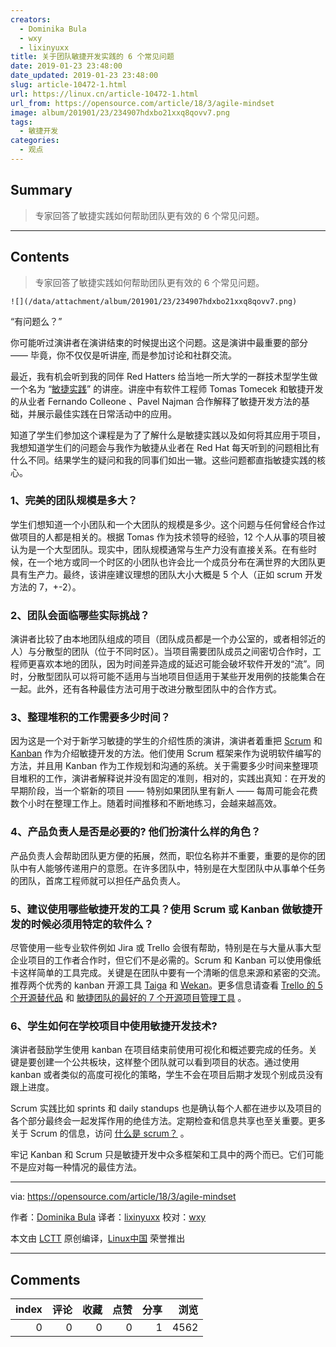 ```yaml
---
creators:
  - Dominika Bula
  - wxy
  - lixinyuxx
title: 关于团队敏捷开发实践的 6 个常见问题
date: 2019-01-23 23:48:00
date_updated: 2019-01-23 23:48:00
slug: article-10472-1.html
url: https://linux.cn/article-10472-1.html
url_from: https://opensource.com/article/18/3/agile-mindset
image: album/201901/23/234907hdxbo21xxq8qovv7.png
tags:
  - 敏捷开发
categories:
  - 观点
---
```


## Summary

> 专家回答了敏捷实践如何帮助团队更有效的 6 个常见问题。

***

<!-- more -->

## Contents

> 
> 专家回答了敏捷实践如何帮助团队更有效的 6 个常见问题。
> 
> 
> 

`![](/data/attachment/album/201901/23/234907hdxbo21xxq8qovv7.png)`

“有问题么？”

你可能听过演讲者在演讲结束的时候提出这个问题。这是演讲中最重要的部分 —— 毕竟，你不仅仅是听讲座, 而是参加讨论和社群交流。

最近，我有机会听到我的同伴 Red Hatters 给当地一所大学的一群技术型学生做一个名为 “[敏捷实践](http://zijemeit.cz/sessions/agile-in-practice/)” 的讲座。讲座中有软件工程师 Tomas Tomecek 和敏捷开发的从业者 Fernando Colleone 、Pavel Najman 合作解释了敏捷开发方法的基础，并展示最佳实践在日常活动中的应用。

知道了学生们参加这个课程是为了了解什么是敏捷实践以及如何将其应用于项目，我想知道学生们的问题会与我作为敏捷从业者在 Red Hat 每天听到的问题相比有什么不同。结果学生的疑问和我的同事们如出一辙。这些问题都直指敏捷实践的核心。

### 1、完美的团队规模是多大？

学生们想知道一个小团队和一个大团队的规模是多少。这个问题与任何曾经合作过做项目的人都是相关的。根据 Tomas 作为技术领导的经验，12 个人从事的项目被认为是一个大型团队。现实中，团队规模通常与生产力没有直接关系。在有些时候，在一个地方或同一个时区的小团队也许会比一个成员分布在满世界的大团队更具有生产力。最终，该讲座建议理想的团队大小大概是 5 个人（正如 scrum 开发方法的 7，+-2）。

### 2、团队会面临哪些实际挑战？

演讲者比较了由本地团队组成的项目（团队成员都是一个办公室的，或者相邻近的人）与分散型的团队（位于不同时区）。当项目需要团队成员之间密切合作时，工程师更喜欢本地的团队，因为时间差异造成的延迟可能会破坏软件开发的“流”。同时，分散型团队可以将可能不适用与当地项目但适用于某些开发用例的技能集合在一起。此外，还有各种最佳方法可用于改进分散型团队中的合作方式。

### 3、整理堆积的工作需要多少时间？

因为这是一个对于新学习敏捷的学生的介绍性质的演讲，演讲者着重把 [Scrum](https://www.scrum.org/resources/what-is-scrum) 和 [Kanban](https://en.wikipedia.org/wiki/Kanban) 作为介绍敏捷开发的方法。他们使用 Scrum 框架来作为说明软件编写的方法，并且用 Kanban 作为工作规划和沟通的系统。关于需要多少时间来整理项目堆积的工作，演讲者解释说并没有固定的准则，相对的，实践出真知：在开发的早期阶段，当一个崭新的项目 —— 特别如果团队里有新人 —— 每周可能会花费数个小时在整理工作上。随着时间推移和不断地练习，会越来越高效。

### 4、产品负责人是否是必要的? 他们扮演什么样的角色？

产品负责人会帮助团队更方便的拓展，然而，职位名称并不重要，重要的是你的团队中有人能够传递用户的意愿。在许多团队中，特别是在大型团队中从事单个任务的团队，首席工程师就可以担任产品负责人。

### 5、建议使用哪些敏捷开发的工具？使用 Scrum 或 Kanban 做敏捷开发的时候必须用特定的软件么？

尽管使用一些专业软件例如 Jira 或 Trello 会很有帮助，特别是在与大量从事大型企业项目的工作者合作时，但它们不是必需的。Scrum 和 Kanban 可以使用像纸卡这样简单的工具完成。关键是在团队中要有一个清晰的信息来源和紧密的交流。推荐两个优秀的 kanban 开源工具 [Taiga](https://taiga.io/) 和 [Wekan](https://wekan.github.io/)。更多信息请查看 [Trello 的 5 个开源替代品](https://opensource.com/alternatives/trello) 和 [敏捷团队的最好的 7 个开源项目管理工具](https://opensource.com/article/18/2/agile-project-management-tools) 。

### 6、学生如何在学校项目中使用敏捷开发技术?

演讲者鼓励学生使用 kanban 在项目结束前使用可视化和概述要完成的任务。关键是要创建一个公共板块，这样整个团队就可以看到项目的状态。通过使用 kanban 或者类似的高度可视化的策略，学生不会在项目后期才发现个别成员没有跟上进度。

Scrum 实践比如 sprints 和 daily standups 也是确认每个人都在进步以及项目的各个部分最终会一起发挥作用的绝佳方法。定期检查和信息共享也至关重要。更多关于 Scrum 的信息，访问 [什么是 scrum？](https://opensource.com/resources/scrum) 。

牢记 Kanban 和 Scrum 只是敏捷开发中众多框架和工具中的两个而已。它们可能不是应对每一种情况的最佳方法。

---

via: <https://opensource.com/article/18/3/agile-mindset>

作者：[Dominika Bula](https://opensource.com/users/dominika) 译者：[lixinyuxx](https://github.com/lixinyuxx) 校对：[wxy](https://github.com/wxy)

本文由 [LCTT](https://github.com/LCTT/TranslateProject) 原创编译，[Linux中国](https://linux.cn/) 荣誉推出

***

## Comments


|   index |   评论 |   收藏 |   点赞 |   分享 |   浏览 |
|--------:|-------:|-------:|-------:|-------:|-------:|
|       0 |      0 |      0 |      0 |      1 |   4562 |
